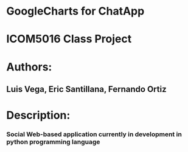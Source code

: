 # GoogleCharts for ChatApp
# ICOM5016 Class Project
# Authors: 
## Luis Vega, Eric Santillana, Fernando Ortiz
# Description: 
### Social Web-based application currently in development in python programming language

